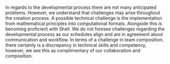 In regards to the developmental process there are not many anticipated problems. However, we understand that challenges may arise throughout the creation process. A possible technical challenge is the implementation from mathematical principles into computational formats. Alongside this is becoming proficient with Shell. We do not foresee challenges regarding the developmental process as our schedules align and are in agreement about communication and workflow. In terms of a challenge in team composition, there certainly is a discrepancy in technical skills and competency, however, we see this as complimentary of our collaboration and composition.
